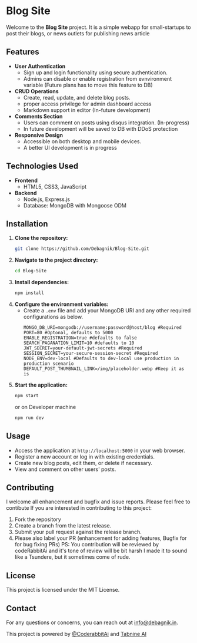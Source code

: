 # Blog Site

Welcome to the **Blog Site** project. It is a simple webapp for small-startups to post their blogs, or news outlets for publishing news article 

## Features

- **User Authentication**
  - Sign up and login functionality using secure authentication.
  - Admins can disable or enable registration from evnvironment variable (Future plans has to move this feature to DB)
- **CRUD Operations**
  - Create, read, update, and delete blog posts.
  - proper access privilege for admin dashboard access
  - Markdown support in editor (In-future development)
- **Comments Section**
  - Users can comment on posts using disqus integration. (In-progress)
  - In future development will be saved to DB with DDoS protection
- **Responsive Design**
  - Accessible on both desktop and mobile devices.
  - A better UI development is in progress

## Technologies Used

- **Frontend**
  - HTML5, CSS3, JavaScript
- **Backend**
  - Node.js, Express.js
  - Database: MongoDB with Mongoose ODM

## Installation

1. **Clone the repository:**
   ```bash
   git clone https://github.com/Debagnik/Blog-Site.git
   ```
2. **Navigate to the project directory:**
   ```bash
   cd Blog-Site
   ```
3. **Install dependencies:**
   ```bash
   npm install
   ```
4. **Configure the environment variables:**
   - Create a `.env` file and add your MongoDB URI and any other required configurations as below.
     ```text
     MONGO_DB_URI=mongodb://username:password@host/blog #Required
     PORT=80 #Optonal, defaults to 5000
     ENABLE_REGISTRATION=true #defaults to false
     SEARCH_PAGANATION_LIMIT=10 #defaults to 10
     JWT_SECRET=your-default-jwt-secrets #Required
     SESSION_SECRET=your-secure-session-secret #Required
     NODE_ENV=dev-local #Defaults to dev-local use production in production scenario
     DEFAULT_POST_THUMBNAIL_LINK=/img/placeholder.webp #Keep it as is
     ```
5. **Start the application:**
   ```bash
   npm start
   ```
   or on Developer machine
   ```bash
   npm run dev
   ```

## Usage

- Access the application at `http://localhost:5000` in your web browser.
- Register a new account or log in with existing credentials.
- Create new blog posts, edit them, or delete if necessary.
- View and comment on other users' posts.

## Contributing

I welcome all enhancement and bugfix and issue reports. Please feel free to contibute
If you are interested in contributing to this project:
1. Fork the repository
2. Create a branch from the latest release.
3. Submit your pull request against the release branch.
4. Please also label your PR (enhancement for adding features, Bugfix for for bug fixing PRs)
PS: You contribution will be reviewed by codeRabbitAi and it's tone of review will be bit harsh I made it to sound like a Tsundere, but it sometimes come of rude. 

## License

This project is licensed under the MIT License.

## Contact

For any questions or concerns, you can reach out at [info@debagnik.in](mailto:info@debagnik.in).

This project is powered by [@CoderabbitAi](coderabbit.ai) and [Tabnine AI](https://www.tabnine.com/)
